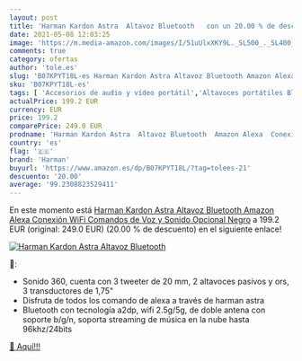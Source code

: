 ```yaml
---
layout: post
title: 'Harman Kardon Astra  Altavoz Bluetooth   con un 20.00 % de descuento'
date: 2021-05-08 12:03:25
image: 'https://m.media-amazon.com/images/I/51uUlxXKY9L._SL500_._SL400_.jpg'
comments: true
category: ofertas
author: 'tole.es'
slug: 'B07KPYT18L-es Harman Kardon Astra Altavoz Bluetooth Amazon Alexa...'
sku: 'B07KPYT18L-es'
tags: [ 'Accesorios de audio y vídeo portátil','Altavoces portátiles Bluetooth','Altavoces portátiles y altavoces con puerto dock','Audio y vídeo portátil','Electrónica','alexa','harman', ]
actualPrice: 199.2 EUR
currency: EUR
price: 199.2
comparePrice: 249.0 EUR
prodname: 'Harman Kardon Astra  Altavoz Bluetooth  Amazon Alexa  Conexión WiFi  Comandos de Voz y Sonido   Opcional  Negro'
country: 'es'
flag: '🇪🇸'
brand: 'Harman'
buyurl: 'https://www.amazon.es/dp/B07KPYT18L/?tag=tolees-21'
descuento: '20.00'
average: '99.2308823529411'
---
```


En este momento está [Harman Kardon Astra  Altavoz Bluetooth  Amazon Alexa  Conexión WiFi  Comandos de Voz y Sonido   Opcional  Negro](https://www.amazon.es/dp/B07KPYT18L/?tag=tolees-21) a 199.2 EUR (original: 249.0 EUR) (20.00 %  de descuento) en el siguiente enlace!

[![Harman Kardon Astra  Altavoz Bluetooth  ](https://m.media-amazon.com/images/I/51uUlxXKY9L._SL500_._SL400_.jpg)](https://www.amazon.es/dp/B07KPYT18L/?tag=tolees-21)

🔎:

- Sonido 360, cuenta con 3 tweeter de 20 mm, 2 altavoces pasivos y ors, 3 transductores de 1,75"
- Disfruta de todos los comando de alexa a través de harman astra
- Bluetooth con tecnología a2dp, wifi 2.5g/5g, de doble antena con soporte b/g/n, soporta streaming de música en la nube hasta 96khz/24bits

[🛒 Aquí!!!](https://www.amazon.es/dp/B07KPYT18L/?tag=tolees-21)
